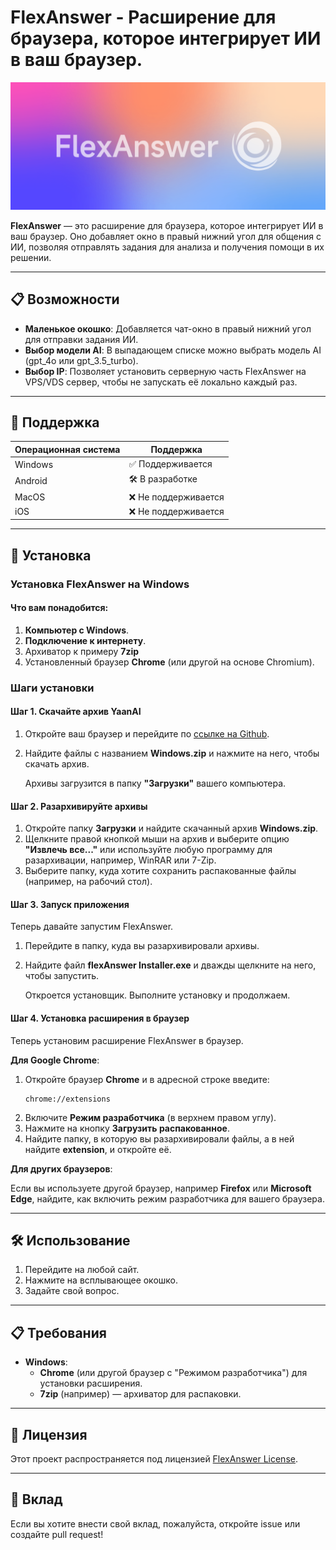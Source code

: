 # FlexAnswer - Расширение для браузера, которое интегрирует ИИ в ваш браузер.

![FlexAnswer Logo](https://raw.githubusercontent.com/exlocus/flexanswer/refs/heads/main/readme-imgs/logo-with-text.png)

**FlexAnswer** — это расширение для браузера, которое интегрирует ИИ в ваш браузер. Оно добавляет окно в правый нижний угол для общения с ИИ, позволяя отправлять задания для анализа и получения помощи в их решении.

---

## 📋 Возможности

- **Маленькое окошко**: Добавляется чат-окно в правый нижний угол для отправки задания ИИ.
- **Выбор модели AI**: В выпадающем списке можно выбрать модель AI (gpt_4o или gpt_3.5_turbo).
- **Выбор IP**: Позволяет установить серверную часть FlexAnswer на VPS/VDS сервер, чтобы не запускать её локально каждый раз.

---

## 🔌 Поддержка

| Операционная система | Поддержка        |
|----------------------|------------------|
| Windows              | ✅ Поддерживается   |
| Android              | 🛠️ В разработке     |
| MacOS                | ❌ Не поддерживается|
| iOS                  | ❌ Не поддерживается|

---

## 🚀 Установка

### Установка FlexAnswer на Windows

#### Что вам понадобится:

1. **Компьютер с Windows**.
2. **Подключение к интернету**.
3. Архиватор к примеру **7zip**
4. Установленный браузер **Chrome** (или другой на основе Chromium).

### Шаги установки

#### Шаг 1. Скачайте архив YaanAI

1. Откройте ваш браузер и перейдите по [ссылке на Github](https://github.com/exlocus/flexanswer/releases).
2. Найдите файлы с названием **Windows.zip** и нажмите на него, чтобы скачать архив.

   Архивы загрузится в папку **"Загрузки"** вашего компьютера.

#### Шаг 2. Разархивируйте архивы

1. Откройте папку **Загрузки** и найдите скачанный архив **Windows.zip**.
2. Щелкните правой кнопкой мыши на архив и выберите опцию **"Извлечь все..."** или используйте любую программу для разархивации, например, WinRAR или 7-Zip.
3. Выберите папку, куда хотите сохранить распакованные файлы (например, на рабочий стол).

#### Шаг 3. Запуск приложения

Теперь давайте запустим FlexAnswer.

1. Перейдите в папку, куда вы разархивировали архивы.
2. Найдите файл **flexAnswer Installer.exe** и дважды щелкните на него, чтобы запустить.

   Откроется установщик. Выполните установку и продолжаем.

#### Шаг 4. Установка расширения в браузер

Теперь установим расширение FlexAnswer в браузер.

**Для Google Chrome**:

1. Откройте браузер **Chrome** и в адресной строке введите:
   ```text
   chrome://extensions
   ```
2. Включите **Режим разработчика** (в верхнем правом углу).
3. Нажмите на кнопку **Загрузить распакованное**.
4. Найдите папку, в которую вы разархивировали файлы, а в ней найдите **extension**, и откройте её.

**Для других браузеров**:

Если вы используете другой браузер, например **Firefox** или **Microsoft Edge**, найдите, как включить режим разработчика для вашего браузера.

---

## 🛠 Использование

1. Перейдите на любой сайт.
2. Нажмите на всплывающее окошко.
3. Задайте свой вопрос.

---

## 📋 Требования

- **Windows**:
  - **Chrome** (или другой браузер с "Режимом разработчика") для установки расширения.
  - **7zip** (например) — архиватор для распаковки.

---

## 📄 Лицензия

Этот проект распространяется под лицензией [FlexAnswer License](https://raw.githubusercontent.com/exlocus/flexanswer/refs/heads/main/licanse.txt).

---

## 🤝 Вклад

Если вы хотите внести свой вклад, пожалуйста, откройте issue или создайте pull request!
